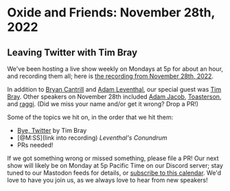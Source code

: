 # Oxide and Friends: November 28th, 2022

## Leaving Twitter with Tim Bray

We've been hosting a live show weekly on Mondays at 5p for about an hour,
and recording them all; here is
[the recording from November 28th, 2022](https://youtu.be/GZF96XmmJg8).

In addition to
[Bryan Cantrill](https://mastodon.social/bcantrill) and
[Adam Leventhal](https://mastodon.social/ahl),
our special guest was
[Tim Bray](https://mastodon.cloud/@timbray).
Other speakers on November 28th included
[Adam Jacob](https://hachyderm.io/@adamhjk),
[Toasterson](),
and [raggi]().
(Did we miss your name and/or get it wrong? Drop a PR!)

Some of the topics we hit on, in the order that we hit them:

- [Bye, Twitter](https://www.tbray.org/ongoing/When/202x/2022/11/26/Bye-Twitter) by Tim Bray
- [@M:SS](link into recording) *Leventhal's Conundrum*
- PRs needed!

If we got something wrong or missed something, please file a PR!
Our next show will likely be on Monday at 5p Pacific Time on our Discord
server; stay tuned to our Mastodon feeds for details, or [subscribe to this
calendar](https://sesh.fyi/api/calendar/v2/iMdFbuFRupMwuTiwvXswNU.ics).  We'd
love to have you join us, as we always love to hear from new speakers!

